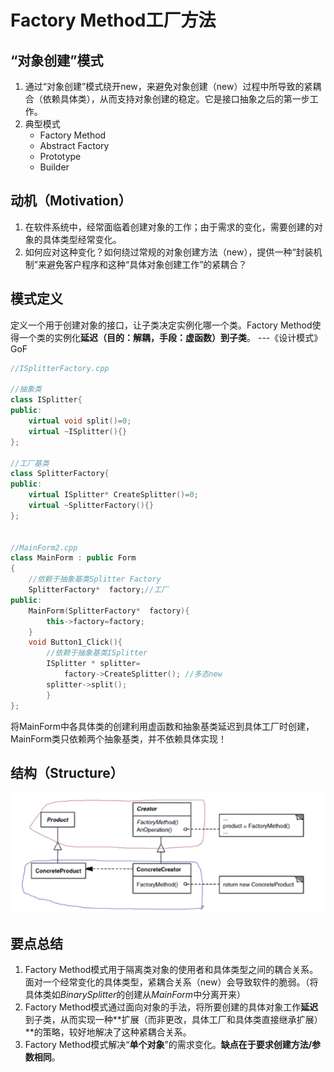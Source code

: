 # Factory Method工厂方法

## “对象创建”模式

1. 通过“对象创建”模式绕开new，来避免对象创建（new）过程中所导致的紧耦合（依赖具体类），从而支持对象创建的稳定。它是接口抽象之后的第一步工作。
2. 典型模式
    * Factory Method
    * Abstract Factory
    * Prototype
    * Builder

## 动机（Motivation）

1. 在软件系统中，经常面临着创建对象的工作；由于需求的变化，需要创建的对象的具体类型经常变化。
2. 如何应对这种变化？如何绕过常规的对象创建方法（new），提供一种“封装机制”来避免客户程序和这种“具体对象创建工作”的紧耦合？

## 模式定义

定义一个用于创建对象的接口，让子类决定实例化哪一个类。Factory Method使得一个类的实例化**延迟（目的：解耦，手段：虚函数）到子类**。
                                                ---《设计模式》GoF

```c++
//ISplitterFactory.cpp

//抽象类
class ISplitter{
public:
    virtual void split()=0;
    virtual ~ISplitter(){}
};

//工厂基类
class SplitterFactory{
public:
    virtual ISplitter* CreateSplitter()=0;
    virtual ~SplitterFactory(){}
};


//MainForm2.cpp
class MainForm : public Form
{
    //依赖于抽象基类Splitter Factory
    SplitterFactory*  factory;//工厂
public:
    MainForm(SplitterFactory*  factory){
        this->factory=factory;
    }
    void Button1_Click(){
        //依赖于抽象基类ISplitter
        ISplitter * splitter=
            factory->CreateSplitter(); //多态new
        splitter->split();
        }
};
```

将MainForm中各具体类的创建利用虚函数和抽象基类延迟到具体工厂时创建，MainForm类只依赖两个抽象基类，并不依赖具体实现！

## 结构（Structure）

![20191226231812.png](https://raw.githubusercontent.com/SunshlnW/Design-Mode/master/image/Factory%20Method%E5%B7%A5%E5%8E%82%E6%96%B9%E6%B3%95/20191226231812.png)

## 要点总结

1. Factory Method模式用于隔离类对象的使用者和具体类型之间的耦合关系。面对一个经常变化的具体类型，紧耦合关系（new）会导致软件的脆弱。（将具体类如*BinarySplitter*的创建从*MainForm*中分离开来）
2. Factory Method模式通过面向对象的手法，将所要创建的具体对象工作**延迟**到子类，从而实现一种**扩展（而非更改，具体工厂和具体类直接继承扩展）**的策略，较好地解决了这种紧耦合关系。
3. Factory Method模式解决“**单个对象**”的需求变化。**缺点在于要求创建方法/参数相同**。
